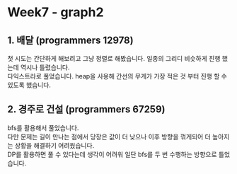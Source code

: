 # Week7 - graph2

## 1. 배달 (programmers 12978)

첫 시도는 간단하게 해보려고 그냥 정렬로 해봤습니다. 일종의 그리디 비슷하게 진행 했는데 역시나 틀렸습니다.  
다익스트라로 풀었습니다. heap을 사용해 간선의 무게가 가장 적은 것 부터 진행 할 수 있도록 했습니다.

## 2. 경주로 건설 (programmers 67259)

bfs를 활용해서 풀었습니다.  
다만 문제는 길이 만나는 점에서 당장은 값이 더 낮으나 이후 방향을 꺾게되어 더 높아지는 상황을 해결하기 어려웠습니다.  
DP를 활용하면 풀 수 있다는데 생각이 어려워 일단 bfs를 두 번 수행하는 방향으로 틀었습니다.
